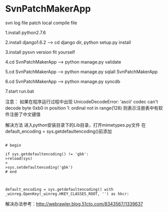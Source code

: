 SvnPatchMakerApp
================

svn log file patch local compile file

1.install python2.7.6

2.install django1.6.2 --> cd django dir, python setup.py install

3.install pysvn version fit yourself

4.cd SvnPatchMakerApp --> python manage.py validate

5.cd SvnPatchMakerApp --> python manage.py sqlall SvnPatchMakerApp

6.cd SvnPatchMakerApp --> python manage.py syncdb

7.start run.bat

注意：
如果在程序运行过程中出现
UnicodeDecodeError: 'ascii' codec can't decode byte 0xb0 in position 1: ordinal not in range(128)
则表示注册表中有软件注册了中文键值

解决方法
进入python安装目录下的Lib目录，打开mimetypes.py文件
在default_encoding = sys.getdefaultencoding()前添加

<code>
<div># begin</div>
if sys.getdefaultencoding() != 'gbk':
>reload(sys)
>
>sys.setdefaultencoding('gbk')
<div># end</div>

default_encoding = sys.getdefaultencoding()
with _winreg.OpenKey(_winreg.HKEY_CLASSES_ROOT, '') as hkcr:
</code>


解决办法参考：http://webrawler.blog.51cto.com/8343567/1339637
